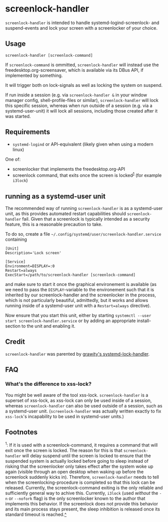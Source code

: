 # screenlock-handler

`screenlock-handler` is intended to handle systemd-logind-screenlock- and suspend-events and lock your screen with a screenlocker of your choice.

## Usage

`screenlock-handler [screenlock-command]`

If `screenlock-command` is ommitted, `screenlock-handler` will instead use the freedesktop.org-screensaver, which is available via its DBus API, if implemented by something.

It will trigger both on lock-signals as well as locking the system on suspend.

If run inside a session (e.g. via `screenlock-handler &` in your window manager config, shell-profile-files or similar), `screenlock-handler` will lock this specific session, whereas when run outside of a session (e.g. via a systemd-user-unit) it will lock all sessions, including those created after it was started.


## Requirements

  * `systemd-logind` or API-equivalent (likely given when using a modern linux)

One of:

  * screenlocker that implements the freedesktop.org-API
  * screenlock command, that exits once the screen is locked<sup>[1](#Footnotes)</sup> (for example `i3lock`)

## running as a systemd-user unit

The recommended way of running `screenlock-handler` is as a systemd-user unit, as this provides automated restart capabilities should `screenlock-handler` fail. Given that a screenlock is typically intended as a security feature, this is a reasonable precaution to take.

To do so, create a file `~/.config/systemd/user/screenlock-handler.service` containing

    [Unit]
    Description='Lock screen'

    [Service]
    Environment=DISPLAY=:0
	Restart=always
    ExecStart=/path/to/screenlock-handler [screenlock-command]

and make sure to start it once the graphical environement is available (as we need to pass the `DISPLAY`-variable to the environement such that it is inherited by our screenlock-handler and the screenlocker in the process, which is not particularly beautiful, admittedly, but it works and allows running inside of a systemd-user unit with a `Restart=always` directive).

Now ensure that you start this unit, either by starting `systemctl --user start screenlock-handler.service` or by adding an appropriate install-section to the unit and enabling it.


## Credit

`screenlock-handler` was parented by [grawity's systemd-lock-handler](https://github.com/grawity/code/blob/master/desktop/systemd-lock-handler).

## FAQ

### What's the difference to xss-lock?

You might be well aware of the tool xss-lock.
`screenlock-handler` is a superset of xss-lock, as xss-lock can only be used inside of a session, whereas `screenlock-handler` can also be used outside of a session, such as a systemd-user unit.
(`screenlock-handler` was actually written exactly to fix `xss-lock`'s incapability to be used in systemd-user units.)


## Footnotes

<sup>1</sup>: If it is used with a screenlock-command, it requires a command that will exit once the screen is locked. The reason for this is that `screenlock-handler` will delay suspend until the screen is locked to ensure that the suspended system is actually locked before going to sleep instead of risking that the screenlocker only takes effect after the system woke up again (visible through an open desktop when waking up before the screenlock suddenly kicks in). Therefore, `screenlock-handler` needs to tell when the screenlocking-procedure is completed so that this lock can be released. Currently, the screenlock-command exiting is the only reliable and sufficiently general way to achive this. Currently, `i3lock` (used *without* the `-n` or `--nofork` flag) is the only screenlocker known to the author that implements this behavior. If the screenlock does not provide this behavior and its main process stays present, the sleep inhibition is released once its standard timeout is reached.[^](#Requirements)

